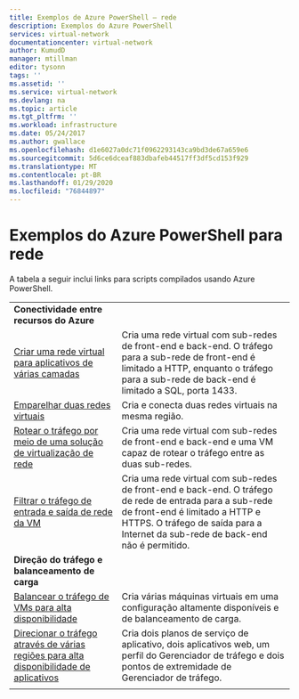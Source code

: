 ```yaml
---
title: Exemplos de Azure PowerShell – rede
description: Exemplos do Azure PowerShell
services: virtual-network
documentationcenter: virtual-network
author: KumudD
manager: mtillman
editor: tysonn
tags: ''
ms.assetid: ''
ms.service: virtual-network
ms.devlang: na
ms.topic: article
ms.tgt_pltfrm: ''
ms.workload: infrastructure
ms.date: 05/24/2017
ms.author: gwallace
ms.openlocfilehash: d1e6027a0dc71f0962293143ca9bd3de67a659e6
ms.sourcegitcommit: 5d6ce6dceaf883dbafeb44517ff3df5cd153f929
ms.translationtype: MT
ms.contentlocale: pt-BR
ms.lasthandoff: 01/29/2020
ms.locfileid: "76844897"
---
```

# <a name="azure-powershell-samples-for-networking"></a>Exemplos do Azure PowerShell para rede

A tabela a seguir inclui links para scripts compilados usando Azure PowerShell.

| | |
|-|-|
|**Conectividade entre recursos do Azure**||
| [Criar uma rede virtual para aplicativos de várias camadas](./scripts/virtual-network-powershell-sample-multi-tier-application.md?toc=%2fazure%2fnetworking%2ftoc.json) | Cria uma rede virtual com sub-redes de front-end e back-end. O tráfego para a sub-rede de front-end é limitado a HTTP, enquanto o tráfego para a sub-rede de back-end é limitado a SQL, porta 1433. |
| [Emparelhar duas redes virtuais](./scripts/virtual-network-powershell-sample-peer-two-virtual-networks.md?toc=%2fazure%2fnetworking%2ftoc.json) | Cria e conecta duas redes virtuais na mesma região. |
| [Rotear o tráfego por meio de uma solução de virtualização de rede](./scripts/virtual-network-powershell-sample-route-traffic-through-nva.md?toc=%2fazure%2fnetworking%2ftoc.json) | Cria uma rede virtual com sub-redes de front-end e back-end e uma VM capaz de rotear o tráfego entre as duas sub-redes. |
| [Filtrar o tráfego de entrada e saída de rede da VM](./scripts/virtual-network-powershell-filter-network-traffic.md?toc=%2fazure%2fnetworking%2ftoc.json) | Cria uma rede virtual com sub-redes de front-end e back-end. O tráfego de rede de entrada para a sub-rede de front-end é limitado a HTTP e HTTPS. O tráfego de saída para a Internet da sub-rede de back-end não é permitido. |
|**Direção do tráfego e balanceamento de carga**||
| [Balancear o tráfego de VMs para alta disponibilidade](./scripts/load-balancer-windows-powershell-sample-nlb.md?toc=%2fazure%2fnetworking%2ftoc.json) | Cria várias máquinas virtuais em uma configuração altamente disponíveis e de balanceamento de carga. |
| [Direcionar o tráfego através de várias regiões para alta disponibilidade de aplicativos](./scripts/traffic-manager-powershell-websites-high-availability.md?toc=%2fazure%2fnetworking%2ftoc.json) |  Cria dois planos de serviço de aplicativo, dois aplicativos web, um perfil do Gerenciador de tráfego e dois pontos de extremidade de Gerenciador de tráfego. |
| | |
